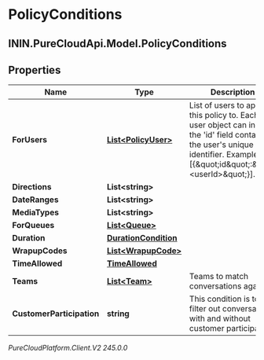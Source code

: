 # PolicyConditions

## ININ.PureCloudApi.Model.PolicyConditions

## Properties

|Name | Type | Description | Notes|
|------------ | ------------- | ------------- | -------------|
| **ForUsers** | [**List&lt;PolicyUser&gt;**](PolicyUser) | List of users to apply this policy to. Each user object can include the &#39;id&#39; field containing the user&#39;s unique identifier. Example: [{\&quot;id\&quot;:\&quot;&lt;userId&gt;\&quot;}]. | [optional] |
| **Directions** | **List&lt;string&gt;** |  | [optional] |
| **DateRanges** | **List&lt;string&gt;** |  | [optional] |
| **MediaTypes** | **List&lt;string&gt;** |  | [optional] |
| **ForQueues** | [**List&lt;Queue&gt;**](Queue) |  | [optional] |
| **Duration** | [**DurationCondition**](DurationCondition) |  | [optional] |
| **WrapupCodes** | [**List&lt;WrapupCode&gt;**](WrapupCode) |  | [optional] |
| **TimeAllowed** | [**TimeAllowed**](TimeAllowed) |  | [optional] |
| **Teams** | [**List&lt;Team&gt;**](Team) | Teams to match conversations against | [optional] |
| **CustomerParticipation** | **string** | This condition is to filter out conversation with and without customer participation. | [optional] |



_PureCloudPlatform.Client.V2 245.0.0_
